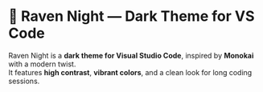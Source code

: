 # 🦅 Raven Night — Dark Theme for VS Code

Raven Night is a **dark theme for Visual Studio Code**, inspired by **Monokai** with a modern twist.  
It features **high contrast**, **vibrant colors**, and a clean look for long coding sessions.
